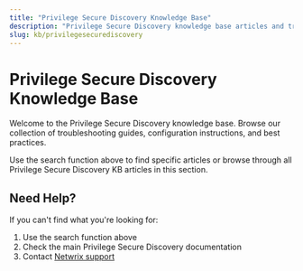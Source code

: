 ```yaml
---
title: "Privilege Secure Discovery Knowledge Base"
description: "Privilege Secure Discovery knowledge base articles and troubleshooting guides"
slug: kb/privilegesecurediscovery
---
```


# Privilege Secure Discovery Knowledge Base

Welcome to the Privilege Secure Discovery knowledge base. Browse our collection of troubleshooting guides, configuration instructions, and best practices.

Use the search function above to find specific articles or browse through all Privilege Secure Discovery KB articles in this section.

## Need Help?

If you can't find what you're looking for:
1. Use the search function above
2. Check the main Privilege Secure Discovery documentation
3. Contact [Netwrix support](https://www.netwrix.com/support.html)
